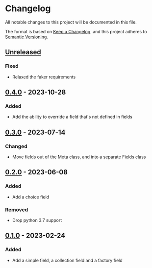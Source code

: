 # Changelog

All notable changes to this project will be documented in this file.

The format is based on [Keep a Changelog], and this project adheres to [Semantic Versioning].

## [Unreleased]

### Fixed

- Relaxed the faker requirements

## [0.4.0] - 2023-10-28

### Added

- Add the ability to override a field that's not defined in fields

## [0.3.0] - 2023-07-14

### Changed

- Move fields out of the Meta class, and into a separate Fields class

## [0.2.0] - 2023-06-08

### Added

- Add a choice field

### Removed

- Drop python 3.7 support

## [0.1.0] - 2023-02-24

### Added

- Add a simple field, a collection field and a factory field

[Keep a Changelog]: https://keepachangelog.com/en/1.0.0/
[Semantic Versioning]: https://semver.org/spec/v2.0.0.html
[Unreleased]: https://github.com/spapanik/factorio/compare/v0.4.0...main
[0.4.0]: https://github.com/spapanik/factorio/compare/v0.3.0...v0.4.0
[0.3.0]: https://github.com/spapanik/factorio/compare/v0.2.0...v0.3.0
[0.2.0]: https://github.com/spapanik/factorio/compare/v0.1.0...v0.2.0
[0.1.0]: https://github.com/spapanik/factorio/releases/tag/v0.1.0
